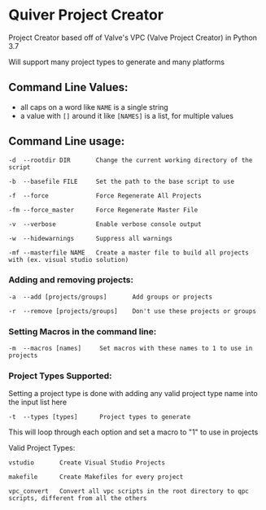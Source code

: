 # Quiver Project Creator

Project Creator based off of Valve's VPC (Valve Project Creator) in Python 3.7

Will support many project types to generate and many platforms

## Command Line Values:
 - all caps on a word like `NAME` is a single string
 - a value with `[]` around it like `[NAMES]` is a list, for multiple values

## Command Line usage:

```
-d  --rootdir DIR       Change the current working directory of the script

-b  --basefile FILE     Set the path to the base script to use

-f  --force             Force Regenerate All Projects

-fm --force_master 		Force Regenerate Master File

-v  --verbose           Enable verbose console output

-w  --hidewarnings      Suppress all warnings

-mf --masterfile NAME   Create a master file to build all projects with (ex. visual studio solution)
```

### Adding and removing projects:

```
-a  --add [projects/groups]       Add groups or projects

-r  --remove [projects/groups]    Don't use these projects or groups
```

### Setting Macros in the command line:

```
-m  --macros [names]     Set macros with these names to 1 to use in projects
```

### Project Types Supported:

Setting a project type is done with adding any valid project type name into the input list here

```
-t  --types [types]      Project types to generate
```

This will loop through each option and set a macro to "1" to use in projects

Valid Project Types:

```
vstudio       Create Visual Studio Projects

makefile      Create Makefiles for every project

vpc_convert   Convert all vpc scripts in the root directory to qpc scripts, different from all the others
```
